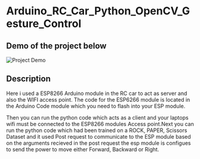 # Arduino_RC_Car_Python_OpenCV_Gesture_Control

## Demo of the project below

![Project Demo](Demo/ezgif-5-bc83da8bc06a.gif)

## Description

Here i used a ESP8266 Arduino module in the RC car to act as server and also the WIFI access point. The code for the ESP6266 module is located in the Arduino Code module which you need to flash into your ESP module.

Then you can run the python code which acts as a client and your laptops wifi must be connected to the ESP8266 modules Access point.Next you can run the python code which had been trained on a ROCK, PAPER, Scissors Dataset and it used Post request to communicate to the ESP module based on the arguments recieved in the post request the esp module is configues to send the power to move either Forward, Backward or Right.
